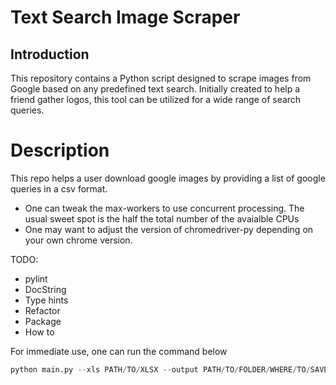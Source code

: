 # Text Search Image Scraper

## Introduction
This repository contains a Python script designed to scrape images from Google based on any predefined text search. Initially created to help a friend gather logos, this tool can be utilized for a wide range of search queries.

# Description
This repo helps a user download google images by providing a list of google queries in a csv format.
* One can tweak the max-workers to use concurrent processing. The usual sweet spot is the half the total number of the avaialble CPUs
* One may want to adjust the version of chromedriver-py depending on your own chrome version.

TODO:
* pylint
* DocString
* Type hints
* Refactor
* Package
* How to

For immediate use, one can run the command below
```python
python main.py --xls PATH/TO/XLSX --output PATH/TO/FOLDER/WHERE/TO/SAVE/THE/IMAGES  --max-workers NUM_CPUS
```
